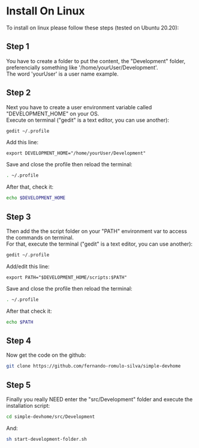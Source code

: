 # Install On Linux

To install on linux please follow these steps (tested on Ubuntu 20.20):

## Step 1

You have to create a folder to put the content, the "Development" folder, preferencially something like '/home/yourUser/Development'. <br />
The word 'yourUser' is a user name example.

## Step 2

Next you have to create a user environment variable called "DEVELOPMENT_HOME" on your OS. <br />
Execute on terminal ("gedit" is a text editor, you can use another):

```bash
gedit ~/.profile
```

Add this line:

```
export DEVELOPMENT_HOME="/home/yourUser/Development"
```

Save and close the profile then reload the terminal:

```bash
. ~/.profile
```

After that, check it:

```bash
echo $DEVELOPMENT_HOME
```

## Step 3

Then add the the script folder on your "PATH" environment var to access the commands on terminal. <br />
For that, execute the terminal ("gedit" is a text editor, you can use another):

```bash
gedit ~/.profile
```

Add/edit this line:

```
export PATH="$DEVELOPMENT_HOME/scripts:$PATH"
```

Save and close the profile then reload the terminal:

```bash
. ~/.profile
```

After that check it:

```bash
echo $PATH
```
 
## Step 4

Now get the code on the github: 

```bash
git clone https://github.com/fernando-romulo-silva/simple-devhome
```

## Step 5

Finally you really NEED enter the "src/Development" folder and execute the installation script:

```bash
cd simple-devhome/src/Development
```

And: 

```bash
sh start-development-folder.sh
```
